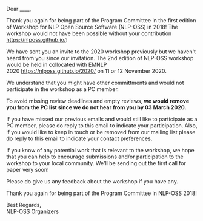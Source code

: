 Dear ____,

Thank you again for being part of the Program Committee in the first edition of Workshop for NLP Open Source Software (NLP-OSS) in 2018! The workshop would not have been possible without your contribution https://nlposs.github.io/!

We have sent you an invite to the 2020 workshop previously but we haven't heard from you since our invitation. The 2nd edition of NLP-OSS workshop would be held in collocated with EMNLP 2020 https://nlposs.github.io/2020/ on 11 or 12 November 2020. 

We understand that you might have other committments and would not participate in the workshop as a PC member. 

To avoid missing review deadlines and empty reviews, **we would remove you from the PC list since we do not hear from you by 03 March 2020.** 

If you have missed our previous emails and would still like to participate as a PC member, please do reply to this email to indicate your participation. Also, if you would like to keep in touch or be removed from our mailing list please do reply to this email to indicate your contact preferences. 

If you know of any potential work that is relevant to the workshop, we hope that you can help to encourage submissions and/or participation to the workshop to your local community. We'll be sending out the first call for paper very soon!

Please do give us any feedback about the workshop if you have any. 

Thank you again for being part of the Program Committee in NLP-OSS 2018!

Best Regards,<br>
NLP-OSS Organizers
